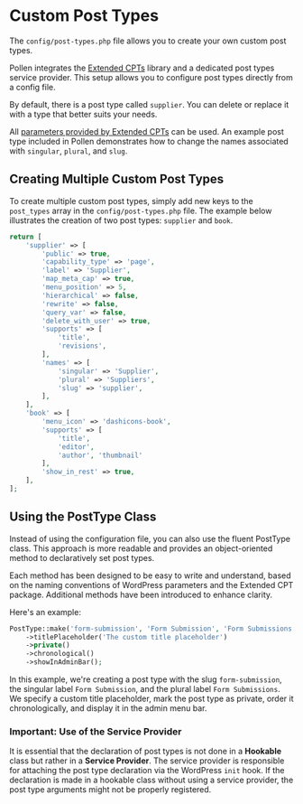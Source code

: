 # Custom Post Types

The `config/post-types.php` file allows you to create your own custom post types.

Pollen integrates the [Extended CPTs](https://github.com/johnbillion/extended-cpts) library and a dedicated post types service provider. This setup allows you to configure post types directly from a config file.

By default, there is a post type called `supplier`. You can delete or replace it with a type that better suits your needs.

All [parameters provided by Extended CPTs](https://github.com/johnbillion/extended-cpts/wiki/Registering-Post-Types) can be used. An example post type included in Pollen demonstrates how to change the names associated with `singular`, `plural`, and `slug`.

## Creating Multiple Custom Post Types

To create multiple custom post types, simply add new keys to the `post_types` array in the `config/post-types.php` file. The example below illustrates the creation of two post types: `supplier` and `book`.

```php
return [
    'supplier' => [
        'public' => true,
        'capability_type' => 'page',
        'label' => 'Supplier',
        'map_meta_cap' => true,
        'menu_position' => 5,
        'hierarchical' => false,
        'rewrite' => false,
        'query_var' => false,
        'delete_with_user' => true,
        'supports' => [
            'title',
            'revisions',
        ],
        'names' => [
            'singular' => 'Supplier',
            'plural' => 'Suppliers',
            'slug' => 'supplier',
        ],
    ],
    'book' => [
        'menu_icon' => 'dashicons-book',
        'supports' => [
            'title',
            'editor',
            'author', 'thumbnail'
        ],
        'show_in_rest' => true,
    ],
];
```

## Using the PostType Class

Instead of using the configuration file, you can also use the fluent PostType class. This approach is more readable and provides an object-oriented method to declaratively set post types.

Each method has been designed to be easy to write and understand, based on the naming conventions of WordPress parameters and the Extended CPT package. Additional methods have been introduced to enhance clarity.

Here's an example:

```php
PostType::make('form-submission', 'Form Submission', 'Form Submissions')
    ->titlePlaceholder('The custom title placeholder')
    ->private()
    ->chronological()
    ->showInAdminBar();
```

In this example, we're creating a post type with the slug `form-submission`, the singular label `Form Submission`, and the plural label `Form Submissions`. We specify a custom title placeholder, mark the post type as private, order it chronologically, and display it in the admin menu bar.

### Important: Use of the Service Provider

It is essential that the declaration of post types is not done in a **Hookable** class but rather in a **Service Provider**. The service provider is responsible for attaching the post type declaration via the WordPress `init` hook. If the declaration is made in a hookable class without using a service provider, the post type arguments might not be properly registered.
